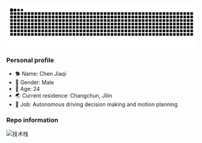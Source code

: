 

![](https://raw.githubusercontent.com/Chenjq-99/Chenjq-99/output/github-contribution-grid-snake.svg)

### Personal profile
- 🐕 Name: Chen Jiaqi
- 👦 Gender: Male
- 🧭 Age: 24
- 🌏 Current residence: Changchun, Jilin
- 🥑 Job: Autonomous driving decision making and motion planning

### Repo information
![技术栈](https://github-readme-stats.vercel.app/api/top-langs/?username=Chenjq-99&layout=compact&theme=tokyonight)   

